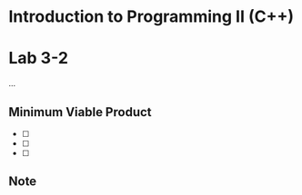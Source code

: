 # Introduction to Programming II (C++) 
# Lab  3-2
...
## Minimum Viable Product

- [ ]  
- [ ] 
- [ ] 

## Note
